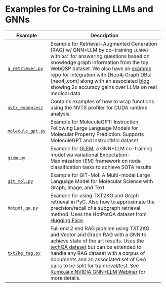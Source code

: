 # Examples for Co-training LLMs and GNNs

| Example                                | Description                                                                                                                                                                                                                                                                                                                                                                                                                                                                                                                               |
| -------------------------------------- | ----------------------------------------------------------------------------------------------------------------------------------------------------------------------------------------------------------------------------------------------------------------------------------------------------------------------------------------------------------------------------------------------------------------------------------------------------------------------------------------------------------------------------------------- |
| [`g_retriever.py`](./g_retriever.py)   | Example for Retrieval-Augmented Generation (RAG) w/ GNN+LLM by co-training `LLAMA3` with `GAT` for answering questions based on knowledge graph information from the toy WebQSP dataset. We also have an [example repo](https://github.com/neo4j-product-examples/neo4j-gnn-llm-example) for integration with [Neo4j Graph DBs][neo4j.com] along with an associated [blog](https://developer.nvidia.com/blog/boosting-qa-accuracy-with-graphrag-using-pyg-and-graph-databases/) showing 2x accuracy gains over LLMs on real medical data. |
| [`nvtx_examples/`](./nvtx_examples/)   | Contains examples of how to wrap functions using the NVTX profiler for CUDA runtime analysis.                                                                                                                                                                                                                                                                                                                                                                                                                                             |
| [`molecule_gpt.py`](./molecule_gpt.py) | Example for MoleculeGPT: Instruction Following Large Language Models for Molecular Property Prediction. Supports MoleculeGPT and InstructMol dataset                                                                                                                                                                                                                                                                                                                                                                                      |
| [`glem.py`](./glem.py)                 | Example for [GLEM](https://arxiv.org/abs/2210.14709), a GNN+LLM co-training model via variational Expectation-Maximization (EM) framework on node classification tasks to achieve SOTA results                                                                                                                                                                                                                                                                                                                                            |
| [`git_mol.py`](./git_mol.py)           | Example for GIT-Mol: A Multi-modal Large Language Model for Molecular Science with Graph, Image, and Text                                                                                                                                                                                                                                                                                                                                                                                                                                 |
| [`hotpot_qa.py`](./hotpot_qa.py)       | Example for using TXT2KG and Graph retrieval in PyG. Also how to approximate the precision/recall of a subgraph retrieval method. Uses the HotPotQA dataset from [Hugging Face](https://huggingface.co/datasets/hotpotqa/hotpot_qa).                                                                                                                                                                                                                                                                                                      |
| [`txt2kg_rag.py`](./txt2kg_rag.py)     | Full end 2 end RAG pipeline using TXT2KG and Vector and Graph RAG with a GNN to achieve state of the art results. Uses the [techQA dataset](https://paperswithcode.com/dataset/techqa) but can be extended to handle any RAG dataset with a corpus of documents and an associated set of Q+A pairs to be split for train/eval/test. See [Kumo.ai x NVIDIA GNN+LLM Webinar](https://www.youtube.com/watch?v=uRIA8e7Y_vs) for more details.                                                                                                 |
